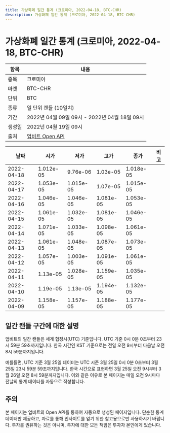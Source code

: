 ```yaml
---
title: 가상화폐 일간 통계 (크로미아, 2022-04-18, BTC-CHR)
description: 가상화폐 일간 통계 (크로미아, 2022-04-18, BTC-CHR)
---
```



가상화폐 일간 통계 (크로미아, 2022-04-18, BTC-CHR)
===

|항목|내용|
|--|--|
|종목|크로미아|
|마켓|BTC-CHR|
|단위|BTC|
|종류|일 단위 캔들 (10일치)|
|기간|2022년 04월 09일 09시 - 2022년 04월 18일 09시|
|생성일|2022년 04월 19일 09시|
|출처|[업비트 Open API](https://docs.upbit.com)|


|날짜|시가|저가|고가|종가|비고|
|--|--|--|--|--|--|
|2022-04-18|1.012e-05|9.76e-06|1.03e-05|1.018e-05|    |
|2022-04-17|1.053e-05|1.015e-05|1.07e-05|1.015e-05|    |
|2022-04-16|1.046e-05|1.046e-05|1.081e-05|1.053e-05|    |
|2022-04-15|1.061e-05|1.032e-05|1.081e-05|1.046e-05|    |
|2022-04-14|1.071e-05|1.033e-05|1.098e-05|1.061e-05|    |
|2022-04-13|1.061e-05|1.048e-05|1.087e-05|1.073e-05|    |
|2022-04-12|1.057e-05|1.003e-05|1.091e-05|1.061e-05|    |
|2022-04-11|1.13e-05|1.028e-05|1.159e-05|1.035e-05|    |
|2022-04-10|1.19e-05|1.13e-05|1.194e-05|1.132e-05|    |
|2022-04-09|1.158e-05|1.157e-05|1.188e-05|1.177e-05|    |


일간 캔들 구간에 대한 설명
---


업비트의 일간 캔들은 세계 협정시(UTC) 기준입니다. 
UTC 기준 0시 0분 0초부터 23시 59분 59초까지입니다. 
한국 시간인 KST 기준으로는 전일 오전 9시부터 다음날 오전 8시 59분까지입니다. 


예를들면, UTC 기준 3월 25일 데이터는 UTC 시준 3월 25일 0시 0분 0초부터 3월 25일 23시 59분 59초까지입니다. 
한국 시간으로 표현하면 3월 25일 오전 9시부터 3월 26일 오전 8시 59분까지입니다. 
이와 같은 이유로 본 페이지는 매일 오전 9시마다 전날의 통계 데이터를 자동으로 작성합니다. 


주의
---


본 페이지는 업비트의 Open API를 통하여 자동으로 생성된 페이지입니다. 
단순한 통계 데이터만 제공하고, 자료를 통해 인사이트를 얻기 위한 참고용으로만 사용하시기 바랍니다. 
투자를 권유하는 것은 아니며, 투자에 대한 모든 책임은 투자자 본인에게 있습니다. 
